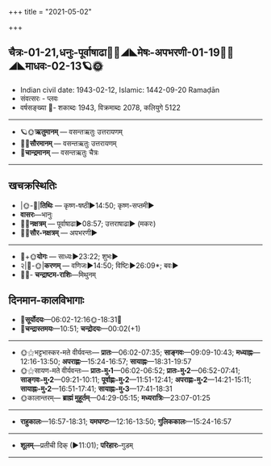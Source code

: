 +++
title = "2021-05-02"

+++
## चैत्रः-01-21,धनुः-पूर्वाषाढा🌛🌌◢◣मेषः-अपभरणी-01-19🌌🌞◢◣माधवः-02-13🪐🌞
- Indian civil date: 1943-02-12, Islamic: 1442-09-20 Ramaḍān
- संवत्सरः - प्लवः
- वर्षसङ्ख्या 🌛- शकाब्दः 1943, विक्रमाब्दः 2078, कलियुगे 5122
___________________
- 🪐🌞**ऋतुमानम्** — वसन्तऋतुः उत्तरायणम्
- 🌌🌞**सौरमानम्** — वसन्तऋतुः उत्तरायणम्
- 🌛**चान्द्रमानम्** — वसन्तऋतुः चैत्रः
___________________


## खचक्रस्थितिः
- |🌞-🌛|**तिथिः** — कृष्ण-षष्ठी►14:50; कृष्ण-सप्तमी►  
- **वासरः**—भानुः  
- 🌌🌛**नक्षत्रम्** — पूर्वाषाढा►08:57; उत्तराषाढा► (मकरः)  
- 🌌🌞**सौर-नक्षत्रम्** — अपभरणी►  
___________________
- 🌛+🌞**योगः** — साध्यः►23:22; शुभः►  
- २|🌛-🌞|**करणम्** — वणिजः►14:50; विष्टिः►26:09*; बवः►  
- 🌌🌛- **चन्द्राष्टम-राशिः**—मिथुनम्  


## दिनमान-कालविभागाः
- 🌅**सूर्योदयः**—06:02-12:16🌞️-18:31🌇  
- 🌛**चन्द्रास्तमयः**—10:51; **चन्द्रोदयः**—00:02(+1)  
___________________
- 🌞⚝भट्टभास्कर-मते वीर्यवन्तः— **प्रातः**—06:02-07:35; **साङ्गवः**—09:09-10:43; **मध्याह्नः**—12:16-13:50; **अपराह्णः**—15:24-16:57; **सायाह्नः**—18:31-19:57  
- 🌞⚝सायण-मते वीर्यवन्तः— **प्रातः-मु॰1**—06:02-06:52; **प्रातः-मु॰2**—06:52-07:41; **साङ्गवः-मु॰2**—09:21-10:11; **पूर्वाह्णः-मु॰2**—11:51-12:41; **अपराह्णः-मु॰2**—14:21-15:11; **सायाह्नः-मु॰2**—16:51-17:41; **सायाह्नः-मु॰3**—17:41-18:31  
- 🌞कालान्तरम्— **ब्राह्मं मुहूर्तम्**—04:29-05:15; **मध्यरात्रिः**—23:07-01:25  
___________________
- **राहुकालः**—16:57-18:31; **यमघण्टः**—12:16-13:50; **गुलिककालः**—15:24-16:57  
___________________
- **शूलम्**—प्रतीची दिक् (►11:01); **परिहारः**–गुडम्  
___________________
